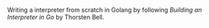 Writing a interpreter from scratch in Golang by following *Building an Interpreter in Go* by Thorsten Bell.
